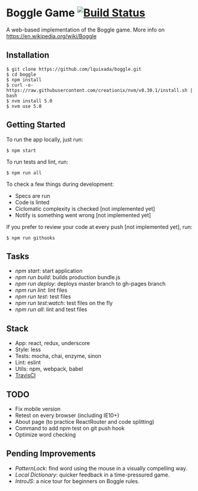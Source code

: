 # Boggle Game [![Build Status](https://travis-ci.org/lquixada/boggle.svg?branch=master)](https://travis-ci.org/lquixada/boggle)

A web-based implementation of the Boggle game. More info on https://en.wikipedia.org/wiki/Boggle


## Installation

```
$ git clone https://github.com/lquixada/boggle.git
$ cd boggle
$ npm install
$ curl -o- https://raw.githubusercontent.com/creationix/nvm/v0.30.1/install.sh | bash
$ nvm install 5.0
$ nvm use 5.0
```


## Getting Started

To run the app locally, just run:

```
$ npm start
```

To run tests and lint, run:

```
$ npm run all
```

To check a few things during development:
* Specs are run
* Code is linted
* Ciclomatic complexity is checked [not implemented yet]
* Notify is something went wrong [not implemented yet]

If you prefer to review your code at every push [not implemented yet], run:

```
$ npm run githooks
```


## Tasks

* *npm start*: start application
* *npm run build*: builds production bundle.js
* *npm run deploy*: deploys master branch to gh-pages branch
* *npm run lint*: lint files
* *npm run test*: test files
* *npm run test:watch*: test files on the fly
* *npm run all*: lint and test files


## Stack

* App: react, redux, underscore
* Style: less
* Tests: mocha, chai, enzyme, sinon
* Lint: eslint
* Utils: npm, webpack, babel
* [TravisCI](https://travis-ci.org/lquixada/boggle)


## TODO

* Fix mobile version
* Retest on every browser (including IE10+)
* About page (to practice ReactRouter and code splitting)
* Command to add npm test on git push hook
* Optimize word checking


## Pending Improvements

* *PatternLock*: find word using the mouse in a visually compelling way.
* *Local Dictionary*: quicker feedback in a time-pressured game.
* *IntroJS*: a nice tour for beginners on Boggle rules.
